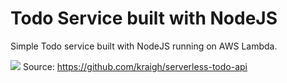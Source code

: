 
# Todo Service built with NodeJS

Simple Todo service built with NodeJS running on AWS Lambda.

![](https://github.com/kraigh/serverless-todo-api/blob/master/images/sls_todo_architecture.png)
Source: https://github.com/kraigh/serverless-todo-api
